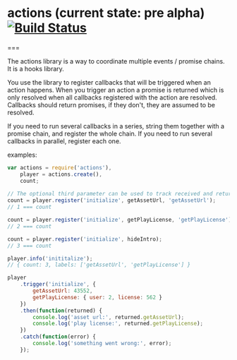 # actions (current state: pre alpha) [![Build Status](https://travis-ci.org/pajtai/promised-actions.png?branch=master)](https://travis-ci.org/pajtai/promised-actions)
===

The actions library is a way to coordinate multiple events / promise chains. It is a hooks library.

You use the library to register callbacks that will be triggered when an action happens. When you trigger an action
a promise is returned which is only resolved when all callbacks registered with the action are resolved. Callbacks
should return promises, if they don't, they are assumed to be resolved.

If you need to run several callbacks in a series, string them together with a promise chain, and register the whole
chain. If you need to run several callbacks in parallel, register each one.

examples:

```javascript
var actions = require('actions'),
    player = actions.create(),
    count;
    
// The optional third parameter can be used to track received and returned payloads
count = player.register('initialize', getAssetUrl, 'getAssetUrl');
// 1 === count

count = player.register('initialize', getPlayLicense, 'getPlayLicense')
// 2 === count

count = player.register('initialize', hideIntro);
// 3 === count

player.info('inititalize');
// { count: 3, labels: ['getAssetUrl', 'getPlayLicense'] }

player
    .trigger('initialize', {
        getAssetUrl: 43552,
        getPlayLicense: { user: 2, license: 562 }
    })
    .then(function(returned) {
        console.log('asset url:', returned.getAssetUrl);
        console.log('play license:', returned.getPlayLicense);
    })
    .catch(function(error) {
        console.log('something went wrong:', error);
    });
```

